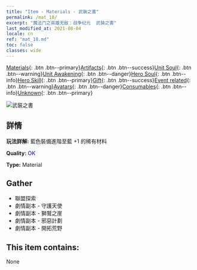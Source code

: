 ```yaml
---
title: "Item - Materials - 武裝之書"
permalink: /mat_18/
excerpt: "魔法门之英雄无敌：战争纪元  武裝之書"
last_modified_at: 2021-08-04
locale: cn
ref: "mat_18.md"
toc: false
classes: wide
---
```

 [Materials](/ItemsCN/){: .btn .btn--primary}[Artifacts](/ItemsCN/Artifacts/){: .btn .btn--success}[Unit Soul](/ItemsCN/UnitSoul/){: .btn .btn--warning}[Unit Awakening](/ItemsCN/UnitAwakening/){: .btn .btn--danger}[Hero Soul](/ItemsCN/HeroSoul/){: .btn .btn--info}[Hero Skill](/ItemsCN/HeroSkill/){: .btn .btn--primary}[Gift](/ItemsCN/Gift/){: .btn .btn--success}[Event related](/ItemsCN/Events/){: .btn .btn--warning}[Avatars](/ItemsCN/Avatars/){: .btn .btn--danger}[Consumables](/ItemsCN/Consumables/){: .btn .btn--info}[Unknown](/ItemsCN/Unknown/){: .btn .btn--primary}

 ![武裝之書](/images/t/i_cailiao_hexin1.png)

## 詳情
 **玩法詳解:** 藍色裝備進階至藍 +1 的稀有材料

 **Quality:** <span style="color: #0000CD">OK</span>

 **Type:** Material

## Gather

*    聯盟探索 
*    劇情副本 - 守護天使 
*    劇情副本 - 獅鷲之崖 
*    劇情副本 - 邪惡計劃 
*    劇情副本 - 開拓荒野 

## This item contains:

  None

